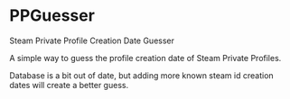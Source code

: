 PPGuesser
=========

Steam Private Profile Creation Date Guesser

A simple way to guess the profile creation date of Steam Private Profiles.

Database is a bit out of date, but adding more known steam id creation dates will create a better guess.
